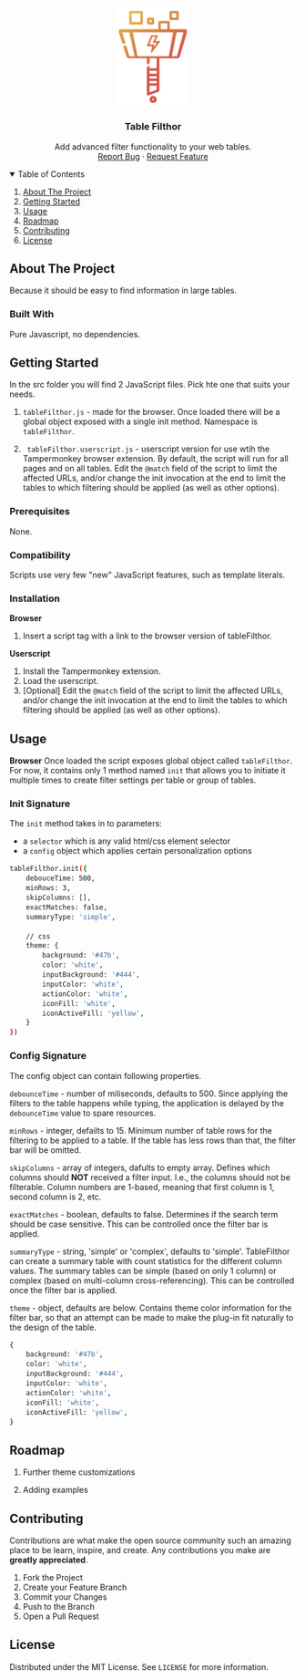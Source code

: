 <!-- PROJECT LOGO -->
<br />
<p align="center">
  <a href="https://github.com/d-g-ivanov/tableFilthor">
    <img src="https://github.com/d-g-ivanov/tableFilthor/blob/main/logo/logo.png" alt="Filthor Logo" width="126">
  </a>

  <h3 align="center">Table Filthor</h3>

  <p align="center">
    Add advanced filter functionality to your web tables.
    <!-- <br />
    <a href="https://github.com/othneildrew/Best-README-Template"><strong>Explore the docs »</strong></a>
    <br /> -->
    <br />
    <a href="https://github.com/d-g-ivanov/tableFilthor/issues">Report Bug</a>
    ·
    <a href="https://github.com/d-g-ivanov/tableFilthor/issues">Request Feature</a>
  </p>
</p>



<!-- TABLE OF CONTENTS -->
<details open="open">
  <summary>Table of Contents</summary>
  <ol>
    <li><a href="#about-the-project">About The Project</a></li>
    <li><a href="#getting-started">Getting Started</a></li>
	<li><a href="#usage">Usage</a></li>
	<li><a href="#roadmap">Roadmap</a></li>
    <li><a href="#contributing">Contributing</a></li>
    <li><a href="#license">License</a></li>
  </ol>
</details>



<!-- ABOUT THE PROJECT -->
## About The Project

Because it should be easy to find information in large tables.

### Built With

Pure Javascript, no dependencies.



<!-- GETTING STARTED -->
## Getting Started

In the src folder you will find 2 JavaScript files. Pick hte one that suits your needs.

1. ` tableFilthor.js ` - made for the browser. Once loaded there will be a global object exposed with a single init method. Namespace is ` tableFilthor `.

2. ` tableFilthor.userscript.js`  - userscript version for use wtih the Tampermonkey browser extension. By default, the script will run for all pages and on all tables. Edit the ` @match ` field of the script to limit the affected URLs, and/or change the init invocation at the end to limit the tables to which filtering should be applied (as well as other options).

### Prerequisites

None.

### Compatibility

Scripts use very few "new" JavaScript features, such as template literals.

### Installation

**Browser**
1. Insert a script tag with a link to the browser version of tableFilthor.


**Userscript**
1. Install the Tampermonkey extension.
2. Load the userscript.
3. [Optional] Edit the ` @match ` field of the script to limit the affected URLs, and/or change the init invocation at the end to limit the tables to which filtering should be applied (as well as other options).


<!-- USAGE EXAMPLES -->
## Usage

**Browser**
Once loaded the script exposes global object called ` tableFilthor `. For now, it contains only 1 method named ` init ` that allows you to initiate it multiple times to create filter settings per table or group of tables.


### Init Signature

The ` init ` method takes in to parameters:

 - a ` selector ` which is any valid html/css element selector
 - a ` config ` object which applies certain personalization options
  
```sh
tableFilthor.init({
	debouceTime: 500,
	minRows: 3,
	skipColumns: [],
	exactMatches: false,
	summaryType: 'simple',

	// css
	theme: {
		background: '#47b',
		color: 'white',
		inputBackground: '#444',
		inputColor: 'white',
		actionColor: 'white',
		iconFill: 'white',
		iconActiveFill: 'yellow',
	}
})
  ```
  
### Config Signature

The config object can contain following properties.
	
` debounceTime ` - number of miliseconds, defaults to 500. Since applying the filters to the table happens while typing, the application is delayed by the `debounceTime` value to spare resources.

` minRows ` - integer, defailts to 15. Minimum number of table rows for the filtering to be applied to a table. If the table has less rows than that, the filter bar will be omitted.

` skipColumns ` - array of integers, dafults to empty array. Defines which columns should **NOT** received a filter input. I.e., the columns should not be filterable. Column numbers are 1-based, meaning that first column is 1, second column is 2, etc.

` exactMatches ` - boolean, defaults to false. Determines if the search term should be case sensitive. This can be controlled once the filter bar is applied.

` summaryType ` - string, 'simple' or 'complex', defaults to 'simple'. TableFilthor can create a summary table with count statistics for the different column values. The summary tables can be simple (based on only 1 column) or complex (based on multi-column cross-referencing). This can be controlled once the filter bar is applied.

` theme ` - object, defaults are below. Contains theme color information for the filter bar, so that an attempt can be made to make the plug-in fit naturally to the design of the table.

```sh
{
	background: '#47b',
	color: 'white',
	inputBackground: '#444',
	inputColor: 'white',
	actionColor: 'white',
	iconFill: 'white',
	iconActiveFill: 'yellow',
}
  ```


<!-- ROADMAP -->
## Roadmap

1. Further theme customizations

2. Adding examples



<!-- CONTRIBUTING -->
## Contributing

Contributions are what make the open source community such an amazing place to be learn, inspire, and create. Any contributions you make are **greatly appreciated**.

1. Fork the Project
2. Create your Feature Branch
3. Commit your Changes
4. Push to the Branch
5. Open a Pull Request



<!-- LICENSE -->
## License

Distributed under the MIT License. See `LICENSE` for more information.
